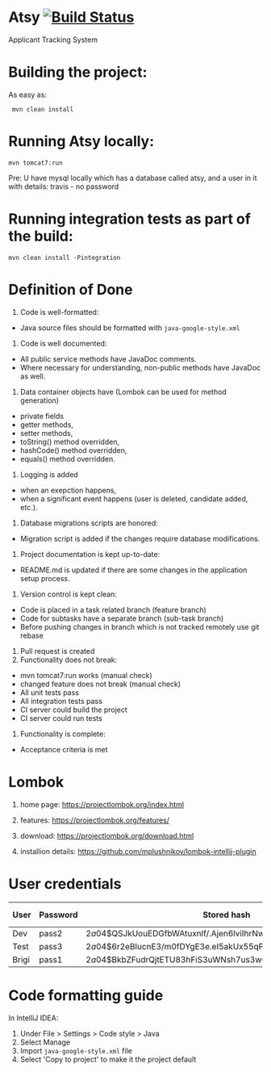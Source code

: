 # Atsy [![Build Status](https://travis-ci.org/epam-debrecen-rft-2015/atsy.svg?branch=master)](https://travis-ci.org/epam-debrecen-rft-2015/atsy)
Applicant Tracking System

Building the project:
=========================
As easy as:

     mvn clean install

Running Atsy locally:
=========================

    mvn tomcat7:run

Pre: U have mysql locally which has a database called atsy, and a user in it with details:
     travis - no password

Running integration tests as part of the build:
===============================================

    mvn clean install -Pintegration

Definition of Done
==================

1. Code is well-formatted:
  * Java source files should be formatted with `java-google-style.xml`
1. Code is well documented:
  * All public service methods have JavaDoc comments. 
  * Where necessary for understanding, non-public methods have JavaDoc as well. 
1. Data container objects have (Lombok can be used for method generation)
  * private fields
  * getter methods, 
  * setter methods,
  * toString() method overridden, 
  * hashCode() method overridden, 
  * equals() method overridden.
1. Logging is added
  * when an exepction happens,
  * when a significant event happens (user is deleted, candidate added, etc.). 
1. Database migrations scripts are honored:
  * Migration script is added if the changes require database modifications.
1. Project documentation is kept up-to-date:
  * README.md is updated if there are some changes in the application setup process.
1. Version control is kept clean:
  * Code is placed in a task related branch (feature branch)
  * Code for subtasks have a separate branch (sub-task branch)
  * Before pushing changes in branch which is not tracked remotely use git rebase
1. Pull request is created
1. Functionality does not break:
  * mvn tomcat7:run works (manual check)
  * changed feature does not break (manual check)
  * All unit tests pass
  * All integration tests pass
  * CI server could build the project
  * CI server could run tests
1. Functionality is complete:
  * Acceptance criteria is met

Lombok
======

1. home page:
https://projectlombok.org/index.html

1. features:
https://projectlombok.org/features/

1. download:
https://projectlombok.org/download.html

1. installion details:
https://github.com/mplushnikov/lombok-intellij-plugin

User credentials
=================

User | Password | Stored hash | Environment description  
---- | -------- | ----------- | -----------------------  
Dev | pass2 | $2a$04$QSJkUouEDGfbWAtuxnlf/.Ajen6lviIhrNwKFPPZ.juRn6nLgvBi6 | integration  
Test | pass3 | $2a$04$6r2eBlucnE3/m0fDYgE3e.eI5akUx55qPMID3O/SlptCIqOFFcCPK | integration  
Brigi | pass1 | $2a$04$BkbZFudrQjtETU83hFiS3uWNsh7us3wOOnLF3yop9BByd9ZQLdIlq | production  



Code formatting guide
=====================

In IntelliJ IDEA:

1. Under File > Settings > Code style > Java
1. Select Manage
1. Import `java-google-style.xml` file
1. Select 'Copy to project' to make it the project default